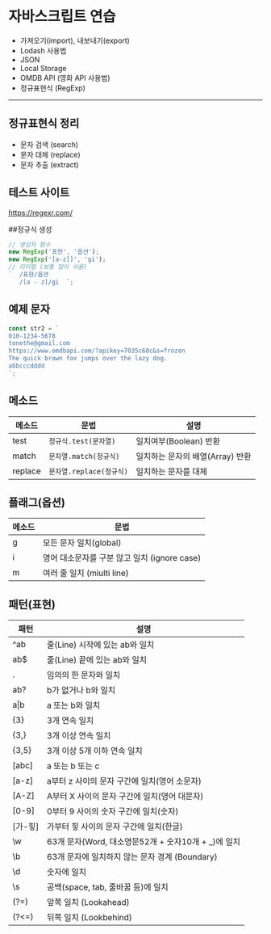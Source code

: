 # 자바스크립트 연습

- 가져오기(import), 내보내기(export)
- Lodash 사용법
- JSON
- Local Storage
- OMDB API (영화 API 사용법)
- 정규표현식 (RegExp)

---

## 정규표현식 정리

- 문자 검색 (search)
- 문자 대체 (replace)
- 문자 추출 (extract)

## 테스트 사이트

https://regexr.com/

##정규식 생성

```js
// 생성자 함수
new RegExp('표현', '옵션');
new RegExp('[a-z]]', 'gi');
// 리터럴 (보통 많이 사용)
`  /표현/옵션
   /[a - z]/gi  `;
```

## 예제 문자

```js
const str2 = `
010-1234-5678
tonethe@gmail.com
https://www.omdbapi.com/?apikey=7035c60c&s=frozen
The quick brown fox jumps over the lazy dog.
abbcccdddd
`;
```

## 메소드

| 메소드  | 문법                     | 설명                             |
| ------- | ------------------------ | -------------------------------- |
| test    | `정규식.test(문자열)`    | 일치여부(Boolean) 반환           |
| match   | `문자열.match(정규식)`   | 일치하는 문자의 배열(Array) 반환 |
| replace | `문자열.replace(정규식)` | 일치하는 문자를 대체             |

## 플래그(옵션)

| 메소드 | 문법                                         |
| ------ | -------------------------------------------- |
| g      | 모든 문자 일치(global)                       |
| i      | 영어 대소문자를 구분 않고 일치 (ignore case) |
| m      | 여러 줄 일치 (miulti line)                   |

## 패턴(표현)

| 패턴       | 설명                                                 |
| ---------- | ---------------------------------------------------- |
| ^ab        | 줄(Line) 시작에 있는 ab와 일치                       |
| ab$        | 줄(Line) 끝에 있는 ab와 일치                         |
| .          | 임의의 한 문자와 일치                                |
| ab?        | b가 없거나 b와 일치                                  |
| a&verbar;b | a 또는 b와 일치                                      |
| {3}        | 3개 연속 일치                                        |
| {3,}       | 3개 이상 연속 일치                                   |
| {3,5}      | 3개 이상 5개 이하 연속 일치                          |
| [abc]      | a 또는 b 또는 c                                      |
| [a-z]      | a부터 z 사이의 문자 구간에 일치(영어 소문자)         |
| [A-Z]      | A부터 X 사이의 문자 구간에 일치(영어 대문자)         |
| [0-9]      | 0부터 9 사이의 숫자 구간에 일치(숫자)                |
| [가-힣]    | 가부터 힣 사이의 문자 구간에 일치(한글)              |
| \w         | 63개 문자(Word, 대소영문52개 + 숫자10개 + \_)에 일치 |
| \b         | 63개 문자에 일치하지 않는 문자 경계 (Boundary)       |
| \d         | 숫자에 일치                                          |
| \s         | 공백(space, tab, 줄바꿈 등)에 일치                   |
| (?=)       | 앞쪽 일치 (Lookahead)                                |
| (?<=)      | 뒤쪽 일치 (Lookbehind)                               |
